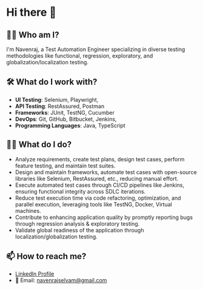 # Hi there 👋

## 🙋‍♂️ Who am I?
I'm Navenraj, a Test Automation Engineer specializing in diverse testing methodologies like functional, regression, exploratory, and globalization/localization testing.

## 🛠️ What do I work with?
- **UI Testing**: Selenium, Playwright,
- **API Testing**: RestAssured, Postman
- **Frameworks**: JUnit, TestNG, Cucumber
- **DevOps**: Git, GitHub, Bitbucket, Jenkins,
- **Programming Languages**: Java, TypeScript

## 🧑‍💻 What do I do?
- Analyze requirements, create test plans, design test cases, perform feature testing, and maintain test suites.
- Design and maintain frameworks, automate test cases with open-source libraries like Selenium, RestAssured, etc., reducing manual effort.
- Execute automated test cases through CI/CD pipelines like Jenkins, ensuring functional integrity across SDLC iterations.
- Reduce test execution time via code refactoring, optimization, and parallel execution, leveraging tools like TestNG, Docker, Virtual machines.
- Contribute to enhancing application quality by promptly reporting bugs through regression analysis & exploratory testing.
- Validate global readiness of the application through localization/globalization testing.

## 📫 How to reach me?
- [LinkedIn Profile](https://www.linkedin.com/in/navenraj-selvam/)
- 📧 Email: navenrajselvam@gmail.com
